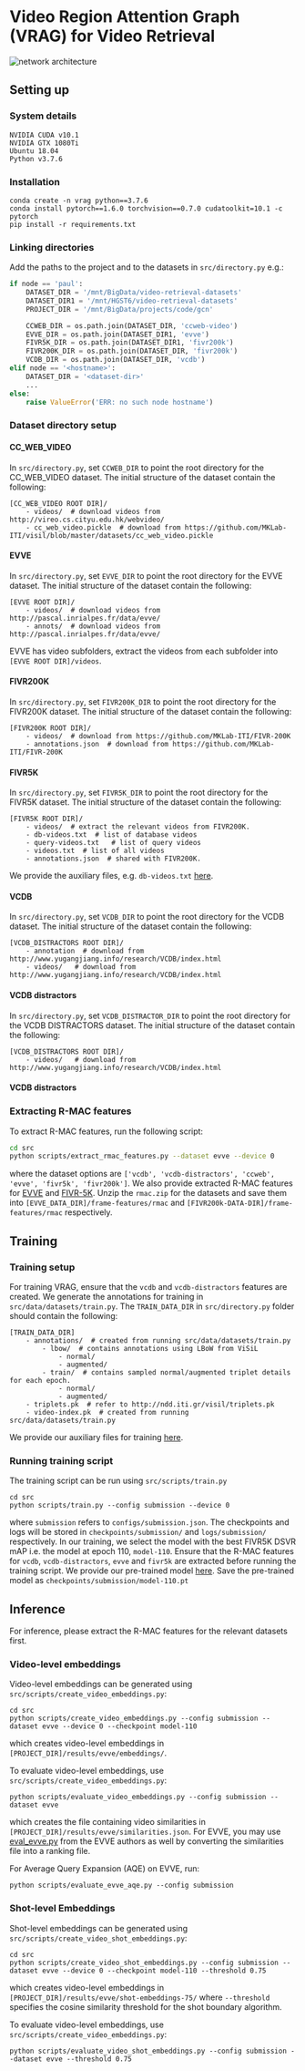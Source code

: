 # Video Region Attention Graph (VRAG) for Video Retrieval
![network architecture](./extras/network.PNG)
## Setting up

### System details

```
NVIDIA CUDA v10.1
NVIDIA GTX 1080Ti
Ubuntu 18.04
Python v3.7.6
```

### Installation

```
conda create -n vrag python==3.7.6
conda install pytorch==1.6.0 torchvision==0.7.0 cudatoolkit=10.1 -c pytorch
pip install -r requirements.txt
```

### Linking directories

Add the paths to the project and to the datasets in `src/directory.py` e.g.:

```python
if node == 'paul':
    DATASET_DIR = '/mnt/BigData/video-retrieval-datasets'
    DATASET_DIR1 = '/mnt/HGST6/video-retrieval-datasets'
    PROJECT_DIR = '/mnt/BigData/projects/code/gcn'

    CCWEB_DIR = os.path.join(DATASET_DIR, 'ccweb-video')
    EVVE_DIR = os.path.join(DATASET_DIR1, 'evve')
    FIVR5K_DIR = os.path.join(DATASET_DIR1, 'fivr200k')
    FIVR200K_DIR = os.path.join(DATASET_DIR, 'fivr200k')
    VCDB_DIR = os.path.join(DATASET_DIR, 'vcdb')
elif node == '<hostname>':
    DATASET_DIR = '<dataset-dir>'
    ...
else:
    raise ValueError('ERR: no such node hostname')
```

### Dataset directory setup

#### CC_WEB_VIDEO

In `src/directory.py`, set `CCWEB_DIR` to point the root directory for the CC_WEB_VIDEO dataset. The initial structure 
of the dataset contain the following:
```
[CC_WEB_VIDEO ROOT DIR]/
    - videos/  # download videos from http://vireo.cs.cityu.edu.hk/webvideo/
    - cc_web_video.pickle  # download from https://github.com/MKLab-ITI/visil/blob/master/datasets/cc_web_video.pickle
```

#### EVVE

In `src/directory.py`, set `EVVE_DIR` to point the root directory for the EVVE dataset. The initial structure 
of the dataset contain the following:
```
[EVVE ROOT DIR]/
    - videos/  # download videos from http://pascal.inrialpes.fr/data/evve/
    - annots/  # download videos from http://pascal.inrialpes.fr/data/evve/
```
EVVE has video subfolders, extract the videos from each subfolder into `[EVVE ROOT DIR]/videos`.

#### FIVR200K

In `src/directory.py`, set `FIVR200K_DIR` to point the root directory for the FIVR200K dataset. The initial structure 
of the dataset contain the following:
```
[FIVR200K ROOT DIR]/
    - videos/  # download from https://github.com/MKLab-ITI/FIVR-200K
    - annotations.json  # download from https://github.com/MKLab-ITI/FIVR-200K
```

#### FIVR5K

In `src/directory.py`, set `FIVR5K_DIR` to point the root directory for the FIVR5K dataset. The initial structure 
of the dataset contain the following:
```
[FIVR5K ROOT DIR]/
    - videos/  # extract the relevant videos from FIVR200K.
    - db-videos.txt  # list of database videos
    - query-videos.txt   # list of query videos
    - videos.txt  # list of all videos
    - annotations.json  # shared with FIVR200K.
```
We provide the auxiliary files, e.g. `db-videos.txt` [here](https://1drv.ms/u/s!ArD4s7M2GvOFvxtNoXXGca79oHxb?e=74H581).

#### VCDB
In `src/directory.py`, set `VCDB_DIR` to point the root directory for the VCDB dataset. The initial structure 
of the dataset contain the following:
```
[VCDB_DISTRACTORS ROOT DIR]/
    - annotation  # download from http://www.yugangjiang.info/research/VCDB/index.html
    - videos/   # download from http://www.yugangjiang.info/research/VCDB/index.html
```



#### VCDB distractors

In `src/directory.py`, set `VCDB_DISTRACTOR_DIR` to point the root directory for the VCDB DISTRACTORS dataset. The initial structure 
of the dataset contain the following:
```
[VCDB_DISTRACTORS ROOT DIR]/
    - videos/   # download from http://www.yugangjiang.info/research/VCDB/index.html
```

#### VCDB distractors

### Extracting R-MAC features

To extract R-MAC features, run the following script:
```bash
cd src
python scripts/extract_rmac_features.py --dataset evve --device 0
```
where the dataset options are `['vcdb', 'vcdb-distractors', 'ccweb', 'evve', 'fivr5k', 'fivr200k']`. We also provide 
extracted R-MAC features for [EVVE](https://1drv.ms/u/s!ArD4s7M2GvOFvwkvUhYTfSbdZO2E?e=C4Ps2W) 
and [FIVR-5K](https://1drv.ms/u/s!ArD4s7M2GvOFvwoGK9NZ0sL54Uf0?e=9kUu7K). Unzip the `rmac.zip` 
for the datasets and save them into `[EVVE_DATA_DIR]/frame-features/rmac` and `[FIVR200k-DATA-DIR]/frame-features/rmac` respectively.
## Training

### Training setup

For training VRAG, ensure that the `vcdb` and `vcdb-distractors` features are created. We generate the annotations for 
training in `src/data/datasets/train.py`. The `TRAIN_DATA_DIR` in `src/directory.py` folder should contain the following:
```
[TRAIN_DATA_DIR]
    - annotations/  # created from running src/data/datasets/train.py
        - lbow/  # contains annotations using LBoW from ViSiL
            - normal/
            - augmented/
        - train/  # contains sampled normal/augmented triplet details for each epoch.
            - normal/
            - augmented/
    - triplets.pk  # refer to http://ndd.iti.gr/visil/triplets.pk
    - video-index.pk  # created from running src/data/datasets/train.py
``` 
We provide our auxiliary files for training [here](https://1drv.ms/u/s!ArD4s7M2GvOFvwzMON1uiKkNPBe6?e=WKAwH3).


### Running training script

The training script can be run using `src/scripts/train.py`
```
cd src
python scripts/train.py --config submission --device 0
```
where `submission` refers to `configs/submission.json`. The checkpoints and logs will be stored in 
`checkpoints/submission/` and `logs/submission/` respectively. In our training, we select the model with the best FIVR5K 
DSVR mAP i.e. the model at epoch 110, `model-110`.  Ensure that the R-MAC features for `vcdb`, `vcdb-distractors`, `evve` 
and `fivr5k` are extracted before running the training script. We provide our pre-trained model 
[here](https://1drv.ms/u/s!ArD4s7M2GvOFwgPeae4sUFkBL_iM?e=PjYWAh). Save the pre-trained model as `checkpoints/submission/model-110.pt`

## Inference

For inference, please extract the R-MAC features for the relevant datasets first.

### Video-level embeddings 

Video-level embeddings can be generated using `src/scripts/create_video_embeddings.py`:
```
cd src
python scripts/create_video_embeddings.py --config submission --dataset evve --device 0 --checkpoint model-110
```
which creates video-level embeddings in `[PROJECT_DIR]/results/evve/embeddings/`.

To evaluate video-level embeddings, use `src/scripts/create_video_embeddings.py`:
```
python scripts/evaluate_video_embeddings.py --config submission --dataset evve
```
which creates the file containing video similarities in `[PROJECT_DIR]/results/evve/similarities.json`. For EVVE, 
you may use [eval_evve.py](http://pascal.inrialpes.fr/data/evve/eval_evve.py) from the EVVE authors as well by converting the similarities file into a ranking file.

For Average Query Expansion (AQE) on EVVE, run:
```
python scripts/evaluate_evve_aqe.py --config submission
```

### Shot-level Embeddings
Shot-level embeddings can be generated using `src/scripts/create_video_shot_embeddings.py`:
```
cd src
python scripts/create_video_shot_embeddings.py --config submission --dataset evve --device 0 --checkpoint model-110 --threshold 0.75
```
which creates video-level embeddings in `[PROJECT_DIR]/results/evve/shot-embeddings-75/` where `--threshold` specifies the cosine similarity threshold for the shot boundary algorithm.

To evaluate video-level embeddings, use `src/scripts/create_video_embeddings.py`:
```
python scripts/evaluate_video_shot_embeddings.py --config submission --dataset evve --threshold 0.75
```


